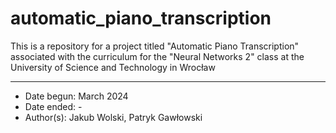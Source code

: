 # automatic_piano_transcription
This is a repository for a project titled "Automatic Piano Transcription" associated with the curriculum for the "Neural Networks 2" class at the University of Science and Technology in Wrocław

---
- Date begun: March 2024
- Date ended: -
- Author(s): Jakub Wolski, Patryk Gawłowski
